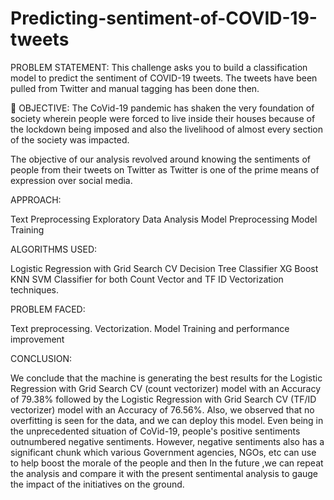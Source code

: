 # Predicting-sentiment-of-COVID-19-tweets
PROBLEM STATEMENT: This challenge asks you to build a classification model to predict the sentiment of COVID-19 tweets. The tweets have been pulled from Twitter and manual tagging has been done then.

🎯 OBJECTIVE: The CoVid-19 pandemic has shaken the very foundation of society wherein people were forced to live inside their houses because of the lockdown being imposed and also the livelihood of almost every section of the society was impacted.

The objective of our analysis revolved around knowing the sentiments of people from their tweets on Twitter as Twitter is one of the prime means of expression over social media.

APPROACH:

Text Preprocessing
Exploratory Data Analysis
Model Preprocessing
Model Training

ALGORITHMS USED:

Logistic Regression with Grid Search CV
Decision Tree Classifier
XG Boost
KNN
SVM Classifier for both Count Vector and TF ID Vectorization techniques.

PROBLEM FACED:

Text preprocessing.
Vectorization.
Model Training and performance improvement

CONCLUSION:

We conclude that the machine is generating the best results for the Logistic Regression with Grid Search CV (count vectorizer) model with an Accuracy of 79.38% followed by the Logistic Regression with Grid Search CV (TF/ID vectorizer) model with an Accuracy of 76.56%.
Also, we observed that no overfitting is seen for the data, and we can deploy this model.
Even being in the unprecedented situation of CoVid-19, people's positive sentiments outnumbered negative sentiments.
However, negative sentiments also has a significant chunk which various Government agencies, NGOs, etc can use to help boost the morale of the people and then
In the future ,we can repeat the analysis and compare it with the present sentimental analysis to gauge the impact of the initiatives on the ground.
